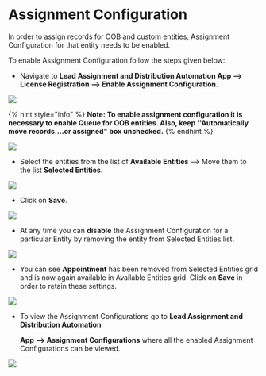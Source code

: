 # Assignment Configuration

In order to assign records for OOB and custom entities, Assignment Configuration for that entity needs to be enabled.

To enable Assignment Configuration follow the steps given below:&#x20;

* Navigate to **Lead Assignment and Distribution Automation App --> License Registration --> Enable Assignment Configuration.**

![](../../.gitbook/assets/Config\_1.jpg)

{% hint style="info" %}
**Note: To enable assignment configuration it is necessary to enable Queue for OOB entities. Also, keep ''Automatically move records....or assigned" box unchecked.**
{% endhint %}

![](<../../.gitbook/assets/Config\_2 (1).png>)

* Select the entities from the list of **Available Entities** --> Move them to the list **Selected Entities.**

![](<../../.gitbook/assets/Config\_3 (1).png>)

* Click on **Save**.&#x20;

![](<../../.gitbook/assets/Config\_4 (3).png>)

* At any time you can **disable** the Assignment Configuration for a particular Entity by removing the entity from Selected Entities list.

![](<../../.gitbook/assets/Config\_5 (2).png>)

* You can see **Appointment** has been removed from Selected Entities grid and is now again available in Available Entities grid. Click on **Save** in order to retain these settings.

![](<../../.gitbook/assets/Config\_6 (3).png>)

*   To view the Assignment Configurations go to **Lead Assignment and Distribution Automation**

    &#x20;**App --> Assignment Configurations** where all the enabled Assignment Configurations can be viewed.

![](<../../.gitbook/assets/Assign Config\_1.png>)
